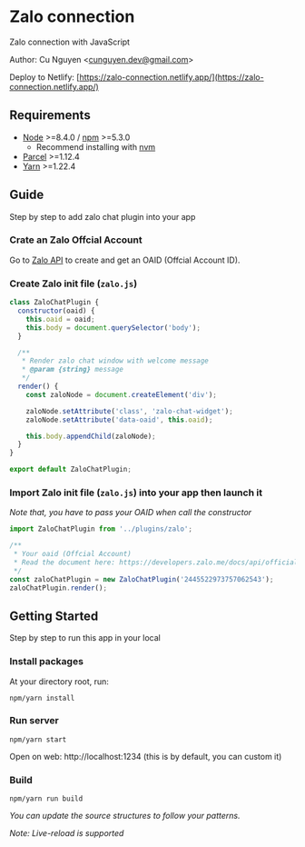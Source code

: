 # Zalo connection

Zalo connection with JavaScript

Author: Cu Nguyen &lt;[cunguyen.dev@gmail.com](cnguyen.dev@gmail.com)&gt;

Deploy to Netlify: [https://zalo-connection.netlify.app/](https://zalo-connection.netlify.app/)

## Requirements

- [Node](https://nodejs.org/en/) &gt;=8.4.0 / [npm](https://www.npmjs.com/) &gt;=5.3.0
  - Recommend installing with [nvm](https://github.com/creationix/nvm)
- [Parcel](https://parceljs.org/) &gt;=1.12.4
- [Yarn](https://classic.yarnpkg.com) &gt;=1.22.4

## Guide

Step by step to add zalo chat plugin into your app

### Crate an Zalo Offcial Account

Go to [Zalo API](https://developers.zalo.me/docs/api/official-account-api-147) to create and get an OAID (Offcial Account ID).

### Create Zalo init file (`zalo.js`)

```javascript
class ZaloChatPlugin {
  constructor(oaid) {
    this.oaid = oaid;
    this.body = document.querySelector('body');
  }

  /**
   * Render zalo chat window with welcome message
   * @param {string} message
   */
  render() {
    const zaloNode = document.createElement('div');

    zaloNode.setAttribute('class', 'zalo-chat-widget');
    zaloNode.setAttribute('data-oaid', this.oaid);

    this.body.appendChild(zaloNode);
  }
}

export default ZaloChatPlugin;
```

### Import Zalo init file (`zalo.js`) into your app then launch it

_Note that, you have to pass your OAID when call the constructor_

```javascript
import ZaloChatPlugin from '../plugins/zalo';

/**
 * Your oaid (Offcial Account)
 * Read the document here: https://developers.zalo.me/docs/api/official-account-api-147
 */
const zaloChatPlugin = new ZaloChatPlugin('2445522973757062543');
zaloChatPlugin.render();
```

## Getting Started

Step by step to run this app in your local

### Install packages

At your directory root, run:

```
npm/yarn install
```

### Run server

```
npm/yarn start
```

Open on web: http://localhost:1234 (this is by default, you can custom it)

### Build

```
npm/yarn run build
```

_You can update the source structures to follow your patterns._

_Note: Live-reload is supported_
